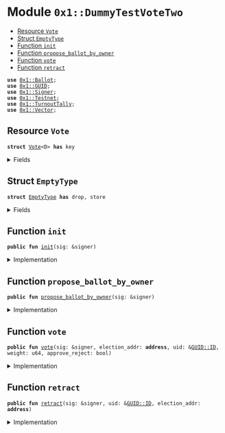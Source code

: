 
<a name="0x1_DummyTestVoteTwo"></a>

# Module `0x1::DummyTestVoteTwo`



-  [Resource `Vote`](#0x1_DummyTestVoteTwo_Vote)
-  [Struct `EmptyType`](#0x1_DummyTestVoteTwo_EmptyType)
-  [Function `init`](#0x1_DummyTestVoteTwo_init)
-  [Function `propose_ballot_by_owner`](#0x1_DummyTestVoteTwo_propose_ballot_by_owner)
-  [Function `vote`](#0x1_DummyTestVoteTwo_vote)
-  [Function `retract`](#0x1_DummyTestVoteTwo_retract)


<pre><code><b>use</b> <a href="Ballot.md#0x1_Ballot">0x1::Ballot</a>;
<b>use</b> <a href="../../../../../../../DPN/releases/artifacts/current/build/MoveStdlib/docs/GUID.md#0x1_GUID">0x1::GUID</a>;
<b>use</b> <a href="../../../../../../../DPN/releases/artifacts/current/build/MoveStdlib/docs/Signer.md#0x1_Signer">0x1::Signer</a>;
<b>use</b> <a href="Testnet.md#0x1_Testnet">0x1::Testnet</a>;
<b>use</b> <a href="ParticipationVoteTwo.md#0x1_TurnoutTally">0x1::TurnoutTally</a>;
<b>use</b> <a href="../../../../../../../DPN/releases/artifacts/current/build/MoveStdlib/docs/Vector.md#0x1_Vector">0x1::Vector</a>;
</code></pre>



<a name="0x1_DummyTestVoteTwo_Vote"></a>

## Resource `Vote`



<pre><code><b>struct</b> <a href="ParticipationVoteTwo.md#0x1_DummyTestVoteTwo_Vote">Vote</a>&lt;D&gt; <b>has</b> key
</code></pre>



<details>
<summary>Fields</summary>


<dl>
<dt>
<code>tracker: <a href="Ballot.md#0x1_Ballot_BallotTracker">Ballot::BallotTracker</a>&lt;D&gt;</code>
</dt>
<dd>

</dd>
<dt>
<code>enrollment: vector&lt;<b>address</b>&gt;</code>
</dt>
<dd>

</dd>
</dl>


</details>

<a name="0x1_DummyTestVoteTwo_EmptyType"></a>

## Struct `EmptyType`



<pre><code><b>struct</b> <a href="ParticipationVoteTwo.md#0x1_DummyTestVoteTwo_EmptyType">EmptyType</a> <b>has</b> drop, store
</code></pre>



<details>
<summary>Fields</summary>


<dl>
<dt>
<code>dummy_field: bool</code>
</dt>
<dd>

</dd>
</dl>


</details>

<a name="0x1_DummyTestVoteTwo_init"></a>

## Function `init`



<pre><code><b>public</b> <b>fun</b> <a href="ParticipationVoteTwo.md#0x1_DummyTestVoteTwo_init">init</a>(sig: &signer)
</code></pre>



<details>
<summary>Implementation</summary>


<pre><code><b>public</b> <b>fun</b> <a href="ParticipationVoteTwo.md#0x1_DummyTestVoteTwo_init">init</a>(
  sig: &signer,
  // data: <a href="ParticipationVoteTwo.md#0x1_DummyTestVoteTwo_EmptyType">EmptyType</a>,
  // deadline: u64,
  // max_vote_enrollment: u64,
  // max_extensions: u64,

) {
  <b>assert</b>!(<a href="Testnet.md#0x1_Testnet_is_testnet">Testnet::is_testnet</a>(), 0);
  // <b>let</b> cap = <a href="../../../../../../../DPN/releases/artifacts/current/build/MoveStdlib/docs/GUID.md#0x1_GUID_gen_create_capability">GUID::gen_create_capability</a>(sig);
  // new_tracker
  // <b>let</b> ballot = ParticipationVote::new_tally_struct&lt;<a href="ParticipationVoteTwo.md#0x1_DummyTestVoteTwo_EmptyType">EmptyType</a>&gt;(&cap, data, deadline, max_vote_enrollment, max_extensions);
  <b>let</b> tracker = <a href="Ballot.md#0x1_Ballot_new_tracker">Ballot::new_tracker</a>&lt;<a href="ParticipationVoteTwo.md#0x1_TurnoutTally">TurnoutTally</a>&lt;<a href="ParticipationVoteTwo.md#0x1_DummyTestVoteTwo_EmptyType">EmptyType</a>&gt;&gt;();

  // <b>let</b> id = <a href="ParticipationVote.md#0x1_ParticipationVote_get_ballot_id">ParticipationVote::get_ballot_id</a>&lt;<a href="ParticipationVoteTwo.md#0x1_DummyTestVoteTwo_EmptyType">EmptyType</a>&gt;(&ballot);
  <b>move_to</b>&lt;<a href="ParticipationVoteTwo.md#0x1_DummyTestVoteTwo_Vote">Vote</a>&lt;<a href="ParticipationVoteTwo.md#0x1_TurnoutTally">TurnoutTally</a>&lt;<a href="ParticipationVoteTwo.md#0x1_DummyTestVoteTwo_EmptyType">EmptyType</a>&gt;&gt;&gt;(sig, <a href="ParticipationVoteTwo.md#0x1_DummyTestVoteTwo_Vote">Vote</a> {
    tracker,
    enrollment: <a href="../../../../../../../DPN/releases/artifacts/current/build/MoveStdlib/docs/Vector.md#0x1_Vector_empty">Vector::empty</a>()
  });
  // id
}
</code></pre>



</details>

<a name="0x1_DummyTestVoteTwo_propose_ballot_by_owner"></a>

## Function `propose_ballot_by_owner`



<pre><code><b>public</b> <b>fun</b> <a href="ParticipationVoteTwo.md#0x1_DummyTestVoteTwo_propose_ballot_by_owner">propose_ballot_by_owner</a>(sig: &signer)
</code></pre>



<details>
<summary>Implementation</summary>


<pre><code><b>public</b> <b>fun</b> <a href="ParticipationVoteTwo.md#0x1_DummyTestVoteTwo_propose_ballot_by_owner">propose_ballot_by_owner</a>(sig: &signer) <b>acquires</b> <a href="ParticipationVoteTwo.md#0x1_DummyTestVoteTwo_Vote">Vote</a> {
  <b>assert</b>!(<a href="Testnet.md#0x1_Testnet_is_testnet">Testnet::is_testnet</a>(), 0);
  <b>let</b> cap = <a href="../../../../../../../DPN/releases/artifacts/current/build/MoveStdlib/docs/GUID.md#0x1_GUID_gen_create_capability">GUID::gen_create_capability</a>(sig);

  // <b>let</b> vote = <b>borrow_global_mut</b>&lt;<a href="ParticipationVoteTwo.md#0x1_DummyTestVoteTwo_Vote">Vote</a>&lt;<a href="ParticipationVoteTwo.md#0x1_TurnoutTally">TurnoutTally</a>&lt;<a href="ParticipationVoteTwo.md#0x1_DummyTestVoteTwo_EmptyType">EmptyType</a>&gt;&gt;&gt;(<a href="../../../../../../../DPN/releases/artifacts/current/build/MoveStdlib/docs/Signer.md#0x1_Signer_address_of">Signer::address_of</a>(sig));
  // <b>let</b> tracker = &<b>mut</b> vote.tracker;

  <b>let</b> noop = <a href="ParticipationVoteTwo.md#0x1_DummyTestVoteTwo_EmptyType">EmptyType</a> {};

  <b>let</b> t = <a href="ParticipationVoteTwo.md#0x1_TurnoutTally_new_tally_struct">TurnoutTally::new_tally_struct</a>&lt;<a href="ParticipationVoteTwo.md#0x1_DummyTestVoteTwo_EmptyType">EmptyType</a>&gt;(&cap, noop, 100, 4, 0);

  <b>let</b> vote = <b>borrow_global_mut</b>&lt;<a href="ParticipationVoteTwo.md#0x1_DummyTestVoteTwo_Vote">Vote</a>&lt;<a href="ParticipationVoteTwo.md#0x1_TurnoutTally">TurnoutTally</a>&lt;<a href="ParticipationVoteTwo.md#0x1_DummyTestVoteTwo_EmptyType">EmptyType</a>&gt;&gt;&gt;(<a href="../../../../../../../DPN/releases/artifacts/current/build/MoveStdlib/docs/Signer.md#0x1_Signer_address_of">Signer::address_of</a>(sig));
  <a href="Ballot.md#0x1_Ballot_propose_ballot">Ballot::propose_ballot</a>&lt;<a href="ParticipationVoteTwo.md#0x1_TurnoutTally">TurnoutTally</a>&lt;<a href="ParticipationVoteTwo.md#0x1_DummyTestVoteTwo_EmptyType">EmptyType</a>&gt;&gt;(&<b>mut</b> vote.tracker, &cap, t);
}
</code></pre>



</details>

<a name="0x1_DummyTestVoteTwo_vote"></a>

## Function `vote`



<pre><code><b>public</b> <b>fun</b> <a href="ParticipationVoteTwo.md#0x1_DummyTestVoteTwo_vote">vote</a>(sig: &signer, election_addr: <b>address</b>, uid: &<a href="../../../../../../../DPN/releases/artifacts/current/build/MoveStdlib/docs/GUID.md#0x1_GUID_ID">GUID::ID</a>, weight: u64, approve_reject: bool)
</code></pre>



<details>
<summary>Implementation</summary>


<pre><code><b>public</b> <b>fun</b> <a href="ParticipationVoteTwo.md#0x1_DummyTestVoteTwo_vote">vote</a>(sig: &signer, election_addr: <b>address</b>, uid: &<a href="../../../../../../../DPN/releases/artifacts/current/build/MoveStdlib/docs/GUID.md#0x1_GUID_ID">GUID::ID</a>, weight: u64, approve_reject: bool) <b>acquires</b> <a href="ParticipationVoteTwo.md#0x1_DummyTestVoteTwo_Vote">Vote</a> {
 <b>assert</b>!(<a href="Testnet.md#0x1_Testnet_is_testnet">Testnet::is_testnet</a>(), 0);
 <b>let</b> vote = <b>borrow_global_mut</b>&lt;<a href="ParticipationVoteTwo.md#0x1_DummyTestVoteTwo_Vote">Vote</a>&lt;<a href="ParticipationVoteTwo.md#0x1_TurnoutTally">TurnoutTally</a>&lt;<a href="ParticipationVoteTwo.md#0x1_DummyTestVoteTwo_EmptyType">EmptyType</a>&gt;&gt;&gt;(election_addr);
 <b>let</b> ballot = <a href="Ballot.md#0x1_Ballot_get_ballot_by_id_mut">Ballot::get_ballot_by_id_mut</a>&lt;<a href="ParticipationVoteTwo.md#0x1_TurnoutTally">TurnoutTally</a>&lt;<a href="ParticipationVoteTwo.md#0x1_DummyTestVoteTwo_EmptyType">EmptyType</a>&gt;&gt;(&<b>mut</b> vote.tracker, uid);
 <b>let</b> tally = <a href="Ballot.md#0x1_Ballot_get_type_struct_mut">Ballot::get_type_struct_mut</a>&lt;<a href="ParticipationVoteTwo.md#0x1_TurnoutTally">TurnoutTally</a>&lt;<a href="ParticipationVoteTwo.md#0x1_DummyTestVoteTwo_EmptyType">EmptyType</a>&gt;&gt;(ballot);
 <a href="ParticipationVoteTwo.md#0x1_TurnoutTally_vote">TurnoutTally::vote</a>&lt;<a href="ParticipationVoteTwo.md#0x1_DummyTestVoteTwo_EmptyType">EmptyType</a>&gt;(tally, sig, approve_reject, weight);
}
</code></pre>



</details>

<a name="0x1_DummyTestVoteTwo_retract"></a>

## Function `retract`



<pre><code><b>public</b> <b>fun</b> <a href="ParticipationVoteTwo.md#0x1_DummyTestVoteTwo_retract">retract</a>(sig: &signer, uid: &<a href="../../../../../../../DPN/releases/artifacts/current/build/MoveStdlib/docs/GUID.md#0x1_GUID_ID">GUID::ID</a>, election_addr: <b>address</b>)
</code></pre>



<details>
<summary>Implementation</summary>


<pre><code><b>public</b> <b>fun</b> <a href="ParticipationVoteTwo.md#0x1_DummyTestVoteTwo_retract">retract</a>(sig: &signer, uid: &<a href="../../../../../../../DPN/releases/artifacts/current/build/MoveStdlib/docs/GUID.md#0x1_GUID_ID">GUID::ID</a>, election_addr: <b>address</b>) <b>acquires</b> <a href="ParticipationVoteTwo.md#0x1_DummyTestVoteTwo_Vote">Vote</a> {
  <b>assert</b>!(<a href="Testnet.md#0x1_Testnet_is_testnet">Testnet::is_testnet</a>(), 0);
  <b>let</b> vote = <b>borrow_global_mut</b>&lt;<a href="ParticipationVoteTwo.md#0x1_DummyTestVoteTwo_Vote">Vote</a>&lt;<a href="ParticipationVoteTwo.md#0x1_TurnoutTally">TurnoutTally</a>&lt;<a href="ParticipationVoteTwo.md#0x1_DummyTestVoteTwo_EmptyType">EmptyType</a>&gt;&gt;&gt;(election_addr);
  <b>let</b> ballot = <a href="Ballot.md#0x1_Ballot_get_ballot_by_id_mut">Ballot::get_ballot_by_id_mut</a>&lt;<a href="ParticipationVoteTwo.md#0x1_TurnoutTally">TurnoutTally</a>&lt;<a href="ParticipationVoteTwo.md#0x1_DummyTestVoteTwo_EmptyType">EmptyType</a>&gt;&gt;(&<b>mut</b> vote.tracker, uid);
  <b>let</b> tally = <a href="Ballot.md#0x1_Ballot_get_type_struct_mut">Ballot::get_type_struct_mut</a>&lt;<a href="ParticipationVoteTwo.md#0x1_TurnoutTally">TurnoutTally</a>&lt;<a href="ParticipationVoteTwo.md#0x1_DummyTestVoteTwo_EmptyType">EmptyType</a>&gt;&gt;(ballot);
  <a href="ParticipationVoteTwo.md#0x1_TurnoutTally_retract">TurnoutTally::retract</a>&lt;<a href="ParticipationVoteTwo.md#0x1_DummyTestVoteTwo_EmptyType">EmptyType</a>&gt;(tally, sig);
}
</code></pre>



</details>
